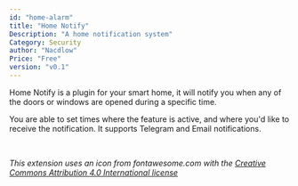 ```yaml
---
id: "home-alarm"
title: "Home Notify"
Description: "A home notification system"
Category: Security
author: "Nacdlow"
Price: "Free"
version: "v0.1"
---
```


Home Notify is a plugin for your smart home, it will notify you when
any of the doors or windows are opened during a specific time.

You are able to set times where the feature is active, and where you'd like to
receive the notification. It supports Telegram and Email notifications.

<br>

*This extension uses an icon from fontawesome.com with the [Creative Commons Attribution 4.0 International license](https://fontawesome.com/license)*


<br>
<br>